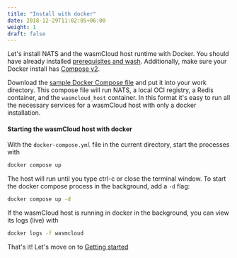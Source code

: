 ```yaml
---
title: "Install with docker"
date: 2018-12-29T11:02:05+06:00
weight: 1
draft: false
---
```


Let's install NATS and the wasmCloud host runtime with Docker. You should have already installed [prerequisites and wash](/overview/installation/). Additionally, make sure your Docker install has [Compose v2](https://docs.docker.com/compose/cli-command/#installing-compose-v2).

Download the [sample Docker Compose file](https://raw.githubusercontent.com/wasmCloud/examples/main/docker/docker-compose.yml) and put it into your work directory. This compose file will run NATS, a local OCI registry, a Redis container, and the `wasmcloud_host` container. In this format it's easy to run all the necessary services for a wasmCloud host with only a docker installation.

#### Starting the wasmCloud host with docker

With the `docker-compose.yml` file in the current directory, start the processes with

```bash
docker compose up
```

The host will run until you type ctrl-c or close the terminal window. To start the docker compose process in the background, add a `-d` flag:

```bash
docker compose up -d
```

If the wasmCloud host is running in docker in the background, you can view its logs (live) with

```bash
docker logs -f wasmcloud
```

That's it! Let's move on to [Getting started](/overview/getting-started/)
